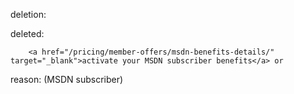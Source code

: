 deletion:

deleted:

		<a href="/pricing/member-offers/msdn-benefits-details/" target="_blank">activate your MSDN subscriber benefits</a> or

reason: (MSDN subscriber)

